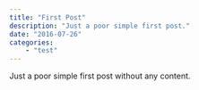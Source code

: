 ```yaml
---
title: "First Post"
description: "Just a poor simple first post."
date: "2016-07-26"
categories:
    - "test"
---
```


Just a poor simple first post without any content.
